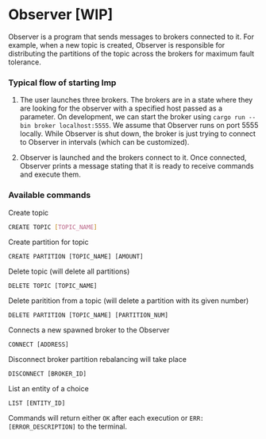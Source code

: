 # Observer [WIP]

Observer is a program that sends messages to brokers connected to it. For example, when a new topic is created, Observer is responsible for distributing the partitions of the topic across the brokers for maximum fault tolerance.

### Typical flow of starting Imp

1. The user launches three brokers. The brokers are in a state where they are looking for the observer with a specified host passed as a parameter. On development, we can start the broker using `cargo run --bin broker localhost:5555`. We assume that Observer runs on port 5555 locally. While Observer is shut down, the broker is just trying to connect to Observer in intervals (which can be customized).

2. Observer is launched and the brokers connect to it. Once connected, Observer prints a message stating that it is ready to receive commands and execute them.

### Available commands

Create topic

```bash
CREATE TOPIC [TOPIC_NAME]
```

Create partition for topic

```
CREATE PARTITION [TOPIC_NAME] [AMOUNT]
```

Delete topic (will delete all partitions)

```
DELETE TOPIC [TOPIC_NAME]
```

Delete paritition from a topic (will delete a partition with its given number)

```
DELETE PARTITION [TOPIC_NAME] [PARTITION_NUM]
```

Connects a new spawned broker to the Observer

```
CONNECT [ADDRESS]
```

Disconnect broker partition rebalancing will take place

```
DISCONNECT [BROKER_ID]
```

List an entity of a choice

```
LIST [ENTITY_ID]
```

Commands will return either `OK` after each execution or `ERR: [ERROR_DESCRIPTION]` to the terminal.
